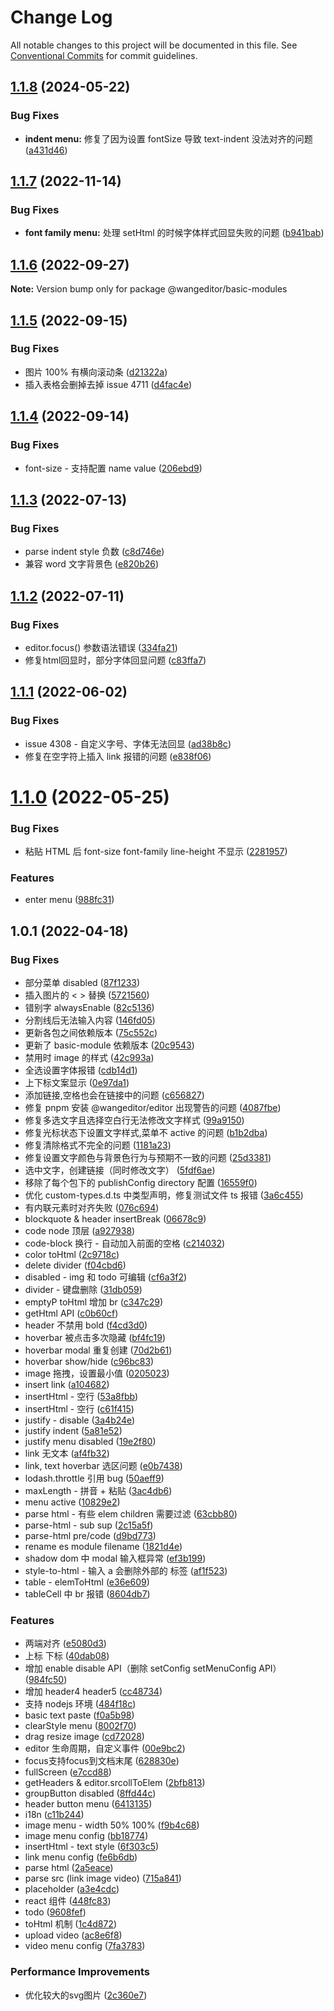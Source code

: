 # Change Log

All notable changes to this project will be documented in this file.
See [Conventional Commits](https://conventionalcommits.org) for commit guidelines.

## [1.1.8](https://github.com/wangeditor-team/wangEditor/compare/@wangeditor/basic-modules@1.1.7...@wangeditor/basic-modules@1.1.8) (2024-05-22)


### Bug Fixes

* **indent menu:** 修复了因为设置 fontSize 导致 text-indent 没法对齐的问题 ([a431d46](https://github.com/wangeditor-team/wangEditor/commit/a431d465ff929b331ebc2545aeb52e7ca3eba2d2))





## [1.1.7](https://github.com/wangeditor-team/wangEditor/compare/@wangeditor/basic-modules@1.1.6...@wangeditor/basic-modules@1.1.7) (2022-11-14)


### Bug Fixes

* **font family menu:** 处理 setHtml 的时候字体样式回显失败的问题 ([b941bab](https://github.com/wangeditor-team/wangEditor/commit/b941babbdc6bd5bf7da0cce826803a8fde011e07))





## [1.1.6](https://github.com/wangeditor-team/wangEditor/compare/@wangeditor/basic-modules@1.1.5...@wangeditor/basic-modules@1.1.6) (2022-09-27)

**Note:** Version bump only for package @wangeditor/basic-modules





## [1.1.5](https://github.com/wangeditor-team/wangEditor/compare/@wangeditor/basic-modules@1.1.4...@wangeditor/basic-modules@1.1.5) (2022-09-15)


### Bug Fixes

* 图片 100% 有横向滚动条 ([d21322a](https://github.com/wangeditor-team/wangEditor/commit/d21322a1a9f2e3172a1bd5e175f5ebbb5f2ed074))
* 插入表格会删掉去掉 issue 4711 ([d4fac4e](https://github.com/wangeditor-team/wangEditor/commit/d4fac4efd06480457a95c2b06e7472cf6204de58))





## [1.1.4](https://github.com/wangeditor-team/wangEditor/compare/@wangeditor/basic-modules@1.1.3...@wangeditor/basic-modules@1.1.4) (2022-09-14)


### Bug Fixes

* font-size - 支持配置 name value ([206ebd9](https://github.com/wangeditor-team/wangEditor/commit/206ebd994d2635704d93ef9ebe0022d7d72ddea8))





## [1.1.3](https://github.com/wangeditor-team/wangEditor/compare/@wangeditor/basic-modules@1.1.2...@wangeditor/basic-modules@1.1.3) (2022-07-13)


### Bug Fixes

* parse indent style 负数 ([c8d746e](https://github.com/wangeditor-team/wangEditor/commit/c8d746e0464bdda626313c17af4d015681ccc3e8))
* 兼容 word 文字背景色 ([e820b26](https://github.com/wangeditor-team/wangEditor/commit/e820b26730d34480994a343ab262c043c30a4495))





## [1.1.2](https://github.com/wangeditor-team/wangEditor/compare/@wangeditor/basic-modules@1.1.1...@wangeditor/basic-modules@1.1.2) (2022-07-11)


### Bug Fixes

* editor.focus() 参数语法错误 ([334fa21](https://github.com/wangeditor-team/wangEditor/commit/334fa217d43fdaa95454e7c85a53526b7b777fda))
* 修复html回显时，部分字体回显问题 ([c83ffa7](https://github.com/wangeditor-team/wangEditor/commit/c83ffa70da655d03bfd639f2d1fd04986440ead2))





## [1.1.1](https://github.com/wangeditor-team/wangEditor/compare/@wangeditor/basic-modules@1.1.0...@wangeditor/basic-modules@1.1.1) (2022-06-02)


### Bug Fixes

* issue 4308 - 自定义字号、字体无法回显 ([ad38b8c](https://github.com/wangeditor-team/wangEditor/commit/ad38b8ce6dbcff1d65785c8d6701238ad351f562))
* 修复在空字符上插入 link 报错的问题 ([e838f06](https://github.com/wangeditor-team/wangEditor/commit/e838f069f556a5d3206e48a5ed76f8d1e0ae3d05))





# [1.1.0](https://github.com/wangeditor-team/wangEditor/compare/@wangeditor/basic-modules@1.0.1...@wangeditor/basic-modules@1.1.0) (2022-05-25)


### Bug Fixes

* 粘贴 HTML 后 font-size font-family line-height 不显示 ([2281957](https://github.com/wangeditor-team/wangEditor/commit/2281957020a30de9cda1c5e9d5e20c6668b7f592))


### Features

* enter menu ([988fc31](https://github.com/wangeditor-team/wangEditor/commit/988fc31f31de3d37dffbf54abb784cceb8e6118d))





## 1.0.1 (2022-04-18)


### Bug Fixes

* 部分菜单 disabled ([87f1233](https://github.com/wangeditor-team/wangEditor/commit/87f12332a087072406c1988dc5cef2eae8335375))
* 插入图片的 < > 替换 ([5721560](https://github.com/wangeditor-team/wangEditor/commit/57215609ada8b9d15f5505d1ba52e49707b5b183))
* 错别字 alwaysEnable ([82c5136](https://github.com/wangeditor-team/wangEditor/commit/82c5136f8496be420dfa26b0f30522e19924a907))
* 分割线后无法输入内容 ([146fd05](https://github.com/wangeditor-team/wangEditor/commit/146fd05108592d50d036d0f37a2e29fcdd2a97be))
* 更新各包之间依赖版本 ([75c552c](https://github.com/wangeditor-team/wangEditor/commit/75c552cc8ed54765bebb86a7ec5329a7fc79e85f))
* 更新了 basic-module 依赖版本 ([20c9543](https://github.com/wangeditor-team/wangEditor/commit/20c9543dc9249af6fc7e3a9895ed7f64709ca6ee))
* 禁用时 image 的样式 ([42c993a](https://github.com/wangeditor-team/wangEditor/commit/42c993a7668d90ce049b88a01df21b28912c679f))
* 全选设置字体报错 ([cdb14d1](https://github.com/wangeditor-team/wangEditor/commit/cdb14d10330b5736534e7aaf3a070df2804a8be2))
* 上下标文案显示 ([0e97da1](https://github.com/wangeditor-team/wangEditor/commit/0e97da18279cee6ea06c217972fee4faf9e4758f))
* 添加链接,空格也会在链接中的问题 ([c656827](https://github.com/wangeditor-team/wangEditor/commit/c65682743bd49eba9ab64be847f1f9527fb6170b))
* 修复 pnpm 安装 @wangeditor/editor 出现警告的问题 ([4087fbe](https://github.com/wangeditor-team/wangEditor/commit/4087fbee01c76bdd55e747a5e86c5e4a8d6a8353))
* 修复多选文字且选择空白行无法修改文字样式 ([99a9150](https://github.com/wangeditor-team/wangEditor/commit/99a91509c6e12220bb105cc6d15a0f0a4b375cea))
* 修复光标状态下设置文字样式,菜单不 active 的问题 ([b1b2dba](https://github.com/wangeditor-team/wangEditor/commit/b1b2dbaaae11f74bd36ec79ff50de336c252fef5))
* 修复清除格式不完全的问题 ([1181a23](https://github.com/wangeditor-team/wangEditor/commit/1181a23e6de71162dc490d9b348379c9b2ef4251))
* 修复设置文字颜色与背景色行为与预期不一致的问题 ([25d3381](https://github.com/wangeditor-team/wangEditor/commit/25d3381aa65ce8fe862617e7b1b03cfa5370715d))
* 选中文字，创建链接（同时修改文字） ([5fdf6ae](https://github.com/wangeditor-team/wangEditor/commit/5fdf6ae33b1bebe9b7373e4b7ee8c568480a3c08))
* 移除了每个包下的 publishConfig directory 配置 ([16559f0](https://github.com/wangeditor-team/wangEditor/commit/16559f052545c111318be760e64291a521bdcc65))
* 优化 custom-types.d.ts 中类型声明，修复测试文件 ts 报错 ([3a6c455](https://github.com/wangeditor-team/wangEditor/commit/3a6c4553245bc734dae1e17d605af389971782a2))
* 有内联元素时对齐失败 ([076c694](https://github.com/wangeditor-team/wangEditor/commit/076c694a4b3474080b89f52692595b84bf4d8207))
* blockquote & header insertBreak ([06678c9](https://github.com/wangeditor-team/wangEditor/commit/06678c963e8c8421ecded448de7510b254117550))
* code node 顶层 ([a927938](https://github.com/wangeditor-team/wangEditor/commit/a9279388f14212319505f6a5da300cd15e81c214))
* code-block 换行 - 自动加入前面的空格 ([c214032](https://github.com/wangeditor-team/wangEditor/commit/c2140327842d803cd18a9acf47ec3225182bf940))
* color toHtml ([2c9718c](https://github.com/wangeditor-team/wangEditor/commit/2c9718cb2feb4dd0a7bf39238598707fa6d2bb21))
* delete divider ([f04cbd6](https://github.com/wangeditor-team/wangEditor/commit/f04cbd6009099629e3cd41be19d20b6788fe7f28))
* disabled - img 和 todo 可编辑 ([cf6a3f2](https://github.com/wangeditor-team/wangEditor/commit/cf6a3f2a1e05b6231f46aa74c422561e4147f7ae))
* divider - 键盘删除 ([31db059](https://github.com/wangeditor-team/wangEditor/commit/31db0593dbc77fba9b4a719bc0f48f1223afd680))
* emptyP toHtml 增加 br ([c347c29](https://github.com/wangeditor-team/wangEditor/commit/c347c2916416edc96a99d1bf53c0e18cd22d80f9))
* getHtml API ([c0b60cf](https://github.com/wangeditor-team/wangEditor/commit/c0b60cf47d8eaae4292265906fbe07875e1564c9))
* header 不禁用 bold ([f4cd3d0](https://github.com/wangeditor-team/wangEditor/commit/f4cd3d0b85725701c3ec650e4d6ae7d8831f5105))
* hoverbar 被点击多次隐藏 ([bf4fc19](https://github.com/wangeditor-team/wangEditor/commit/bf4fc193847e8caba3a67c8dd152eae4f1950c4f))
* hoverbar modal 重复创建 ([70d2b61](https://github.com/wangeditor-team/wangEditor/commit/70d2b618a0662c88cd5e6691f513009726ce1b9b))
* hoverbar show/hide ([c96bc83](https://github.com/wangeditor-team/wangEditor/commit/c96bc8378939fecd78807fea4f2b7e1eec2a9ea0))
* image 拖拽，设置最小值 ([0205023](https://github.com/wangeditor-team/wangEditor/commit/0205023d8c1ec3fafcba3a950afcaef9f5f5170f))
* insert link ([a104682](https://github.com/wangeditor-team/wangEditor/commit/a10468279f730c9a4216474cf3d44d41f124cb6b))
* insertHtml - 空行 ([53a8fbb](https://github.com/wangeditor-team/wangEditor/commit/53a8fbb5cf665ef0d6f7fd1c2fee73dba0d98e32))
* insertHtml - 空行 ([c61f415](https://github.com/wangeditor-team/wangEditor/commit/c61f415c41d393f203ae5e5c17d9167ec60a1824))
* justify - disable ([3a4b24e](https://github.com/wangeditor-team/wangEditor/commit/3a4b24e8e628024de248f0b52bb4066f626e7480))
* justify indent ([5a81e52](https://github.com/wangeditor-team/wangEditor/commit/5a81e527a45e7a92eb36a2aefa50d93e20c4cec2))
* justify menu disabled ([19e2f80](https://github.com/wangeditor-team/wangEditor/commit/19e2f8008a435101c6ecd4d4a7eadd423cb1070f))
* link 无文本 ([af4fb32](https://github.com/wangeditor-team/wangEditor/commit/af4fb3218bd4651763f66c804fec2b872e99e8f3))
* link, text hoverbar 选区问题 ([e0b7438](https://github.com/wangeditor-team/wangEditor/commit/e0b7438c89a347f1b0b940d9c11150b72d595529))
* lodash.throttle 引用 bug ([50aeff9](https://github.com/wangeditor-team/wangEditor/commit/50aeff94859bf328346cb9cfe89d0abd57c3b641))
* maxLength - 拼音 + 粘贴 ([3ac4db6](https://github.com/wangeditor-team/wangEditor/commit/3ac4db6d78cbe7a8d1fe19747deb0a17edd9b552))
* menu active ([10829e2](https://github.com/wangeditor-team/wangEditor/commit/10829e2e9e1d864d4900821ee3d5fa516b8cca2a))
* parse html - 有些 elem children 需要过滤 ([63cbb80](https://github.com/wangeditor-team/wangEditor/commit/63cbb804c8c7a778a4ee1f4ba8717a11b4b6b5a3))
* parse-html - sub sup ([2c15a5f](https://github.com/wangeditor-team/wangEditor/commit/2c15a5f9c9c2de8b34770a6bebfe765d203a03f6))
* parse-html pre/code ([d9bd773](https://github.com/wangeditor-team/wangEditor/commit/d9bd773f9a40f9531d9163700253d0b5f717afb8))
* rename es module filename ([1821d4e](https://github.com/wangeditor-team/wangEditor/commit/1821d4eef49e64efcb41b848849ca7a5e6472044))
* shadow dom 中 modal 输入框异常 ([ef3b199](https://github.com/wangeditor-team/wangEditor/commit/ef3b199a3e74c6b8ba61ed781e1aa13a1c5acfde))
* style-to-html - 输入 a 会删除外部的 <a> 标签 ([af1f523](https://github.com/wangeditor-team/wangEditor/commit/af1f523983f2bc4b7eaf9726d4b8a35227ab27dc))
* table - elemToHtml ([e36e609](https://github.com/wangeditor-team/wangEditor/commit/e36e6092ef721723169afc8bf0560a47ac9f4dfc))
* tableCell 中 br 报错 ([8604db7](https://github.com/wangeditor-team/wangEditor/commit/8604db751b622c01fa5391af59328236cf13effc))


### Features

* 两端对齐 ([e5080d3](https://github.com/wangeditor-team/wangEditor/commit/e5080d3dd102f7a951d8e1f370db834778ecbdfa))
* 上标 下标 ([40dab08](https://github.com/wangeditor-team/wangEditor/commit/40dab085a061ea3e838f0cfa86260c6c6f894c69))
* 增加 enable disable API（删除 setConfig setMenuConfig API） ([984fc50](https://github.com/wangeditor-team/wangEditor/commit/984fc50520061fc34ea08f4136bdeb93dee46564))
* 增加 header4 header5 ([cc48734](https://github.com/wangeditor-team/wangEditor/commit/cc4873412ce3f4de1ecc1dbf4c313094dceb5a77))
* 支持 nodejs 环境 ([484f18c](https://github.com/wangeditor-team/wangEditor/commit/484f18c3abc70d19e51c556f48491c18d390b1e1))
* basic text paste ([f0a5b98](https://github.com/wangeditor-team/wangEditor/commit/f0a5b980c95fa1e2fc59a898c6e0d0723c276c28))
* clearStyle menu ([8002f70](https://github.com/wangeditor-team/wangEditor/commit/8002f707ed04b914180ec36fdca0edf48c815e01))
* drag resize image ([cd72028](https://github.com/wangeditor-team/wangEditor/commit/cd72028f1786e2e53079ad5cbef1b8569731ca79))
* editor 生命周期，自定义事件 ([00e9bc2](https://github.com/wangeditor-team/wangEditor/commit/00e9bc2cfcb8b622764db1c76394491d72ffd93e))
* focus支持focus到文档末尾 ([628830e](https://github.com/wangeditor-team/wangEditor/commit/628830ef06ff85b3e67001ce30dd9e0557b0aa28))
* fullScreen ([e7ccd88](https://github.com/wangeditor-team/wangEditor/commit/e7ccd88a7dd58f64b7bd484de428e3a76cc994f7))
* getHeaders & editor.srcollToElem ([2bfb813](https://github.com/wangeditor-team/wangEditor/commit/2bfb813e4957f080c6676ec38f8f051275cdf44a))
* groupButton disabled ([8ffd44c](https://github.com/wangeditor-team/wangEditor/commit/8ffd44c9a44758e951ca7bd02dd46746fcac1c03))
* header button menu ([6413135](https://github.com/wangeditor-team/wangEditor/commit/64131354d54705e11fd6992fcf5a4389371c3560))
* i18n ([c11b244](https://github.com/wangeditor-team/wangEditor/commit/c11b2440f91b99d40bca18b675c66a22b6e160c9))
* image menu - width 50% 100% ([f9b4c68](https://github.com/wangeditor-team/wangEditor/commit/f9b4c68dff3232b50491b07949c20eb4c18baa6b))
* image menu config ([bb18774](https://github.com/wangeditor-team/wangEditor/commit/bb187740e9703b4a76cde4f5e4d32ac714aa793a))
* insertHtml - text style ([6f303c5](https://github.com/wangeditor-team/wangEditor/commit/6f303c5be81dc8763a28bc982928e5bc9f2936d9))
* link menu config ([fe6b6db](https://github.com/wangeditor-team/wangEditor/commit/fe6b6db62086a5014c25ea96aa9308c2028a5b60))
* parse html ([2a5eace](https://github.com/wangeditor-team/wangEditor/commit/2a5eace00f33cded50b68e8164748ec2480213fd))
* parse src (link image video) ([715a841](https://github.com/wangeditor-team/wangEditor/commit/715a841fc6c730ee2b448a1799a07ce778128aad))
* placeholder ([a3e4cdc](https://github.com/wangeditor-team/wangEditor/commit/a3e4cdcd474063e4f436327aaf4074bb2126d941))
* react 组件 ([448fc83](https://github.com/wangeditor-team/wangEditor/commit/448fc838d64dbef52cbcddde0e98eb021d8a9122))
* todo ([9608fef](https://github.com/wangeditor-team/wangEditor/commit/9608fef2ff86368cdcbb950a74af1246a58709de))
* toHtml 机制 ([1c4d872](https://github.com/wangeditor-team/wangEditor/commit/1c4d8729f84aaab6a448f23064b34a20596305e9))
* upload video ([ac8e6f8](https://github.com/wangeditor-team/wangEditor/commit/ac8e6f8b5258e593714676a6f6be359ba525833c))
* video menu config ([7fa3783](https://github.com/wangeditor-team/wangEditor/commit/7fa3783c42aa83f7d53c8be34be3c8b7c8a64754))


### Performance Improvements

* 优化较大的svg图片 ([2c360e7](https://github.com/wangeditor-team/wangEditor/commit/2c360e7628eb655e8df67cc7b764f4981b283a2f))
